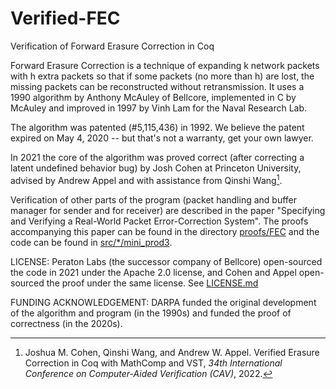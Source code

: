 # Verified-FEC
Verification of Forward Erasure Correction in Coq

Forward Erasure Correction is a technique of expanding k network packets
with h extra packets so that if some packets (no more than h) are lost,
the missing packets can be reconstructed without retransmission.
It uses a 1990 algorithm by Anthony McAuley of Bellcore, implemented in C
by McAuley and improved in 1997 by Vinh Lam for the Naval Research Lab.

The algorithm was patented (#5,115,436) in 1992.  We believe the
patent expired on May 4, 2020 -- but that's not a warranty, get your
own lawyer.

In 2021 the core of the algorithm was proved correct (after correcting a latent undefined behavior bug) by Josh
Cohen at Princeton University, advised by Andrew Appel 
and with assistance from Qinshi Wang[^1].

[^1]: Joshua M. Cohen, Qinshi Wang, and Andrew W. Appel. Verified
Erasure Correction in Coq with MathComp and VST, *34th International Conference
on Computer-Aided Verification (CAV)*, 2022.

Verification of other parts of the program (packet handling
and buffer manager for sender and for receiver) are described in the paper
"Specifying and Verifying a Real-World Packet Error-Correction System".
The proofs accompanying this paper can be found in the directory 
[proofs/FEC](proofs/FEC) and the code can be found in [src/*/mini_prod3](src/).

LICENSE: Peraton Labs (the successor company of Bellcore) open-sourced
the code in 2021 under the Apache 2.0 license, and Cohen and Appel
open-sourced the proof under the same license.  See [LICENSE.md](LICENSE.md)

FUNDING ACKNOWLEDGEMENT: DARPA funded the original development
of the algorithm and program (in the 1990s) and funded the
proof of correctness (in the 2020s).


